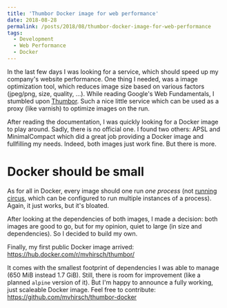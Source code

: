 ```yaml
---
title: 'Thumbor Docker image for web performance'
date: 2018-08-28
permalink: /posts/2018/08/thumbor-docker-image-for-web-performance
tags:
  - Development
  - Web Performance
  - Docker
---
```


In the last few days I was looking for a service, which should speed up my company's website performance. One thing I needed, was a image optimization tool, which reduces image size based on various factors (jpeg/png, size, quality, ...). While reading Google's Web Fundamentals, I stumbled upon [Thumbor](http://thumbor.org). Such a nice little service which can be used as a proxy (like varnish) to optimize images on the run.

After reading the documentation, I was quickly looking for a Docker image to play around. Sadly, there is no official one.
I found two others: APSL and MinimalCompact which did a great job providing a Docker image and fullfilling my needs. Indeed, both images just work fine. But there is more.


Docker should be small
======================

As for all in Docker, every image should one run _one process_ (not [running circus](https://github.com/MinimalCompact/thumbor/blob/master/thumbor/Dockerfile#L60), which can be configured to run multiple instances of a process). Again, it just works, but it's bloated.

After looking at the dependencies of both images, I made a decision: both images are good to go, but for my opinion, quiet to large (in size and dependencies).
So I decided to build my own.

Finally, my first public Docker image arrived: https://hub.docker.com/r/mvhirsch/thumbor/

It comes with the smallest footprint of dependencies I was able to manage (650 MiB instead 1.7 GiB). Still, there is room for improvement (like a planned `alpine` version of it). But I'm happy to announce a fully working, just scaleable Docker image. Feel free to contribute: https://github.com/mvhirsch/thumbor-docker

